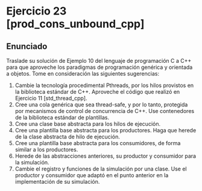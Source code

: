 # Ejercicio 23 [prod_cons_unbound_cpp]

## Enunciado

Traslade su solución de Ejemplo 10 del lenguaje de programación C a C++ para que aproveche los paradigmas de programación genérica y orientada a objetos. Tome en consideración las siguientes sugerencias:

1. Cambie la tecnología procedimental Pthreads, por los hilos provistos en la biblioteca estándar de C++. Aproveche el código que realizó en Ejercicio 11 [std_thread_cpp].
2. Cree una cola genérica que sea thread-safe, y por lo tanto, protegida por mecanismos de control de concurrencia de C++. Use contenedores de la biblioteca estándar de plantillas.
3. Cree una clase base abstracta para los hilos de ejecución.
4. Cree una plantilla base abstracta para los productores. Haga que herede de la clase abstracta de hilo de ejecución.
5. Cree una plantilla base abstracta para los consumidores, de forma similar a los productores.
6.  Herede de las abstracciones anteriores, su productor y consumidor para la simulación.
7. Cambie el registro y funciones de la simulación por una clase. Use el productor y consumidor que adaptó en el punto anterior en la implementación de su simulación.


